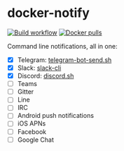 # docker-notify

[![Build workflow](https://github.com/docker-sstc/docker-notify/actions/workflows/main.yml/badge.svg)](https://github.com/docker-sstc/docker-notify/actions)
[![Docker pulls](https://img.shields.io/docker/pulls/sstc/notify.svg)](https://hub.docker.com/r/sstc/notify)

Command line notifications, all in one:

- [x] Telegram: [telegram-bot-send.sh](https://github.com/up9cloud/telegram-bot-send.sh)
- [x] Slack: [slack-cli](https://github.com/rockymadden/slack-cli)
- [x] Discord: [discord.sh](https://github.com/ChaoticWeg/discord.sh)
- [ ] Teams
- [ ] Gitter
- [ ] Line
- [ ] IRC
- [ ] Android push notifications
- [ ] iOS APNs
- [ ] Facebook
- [ ] Google Chat
